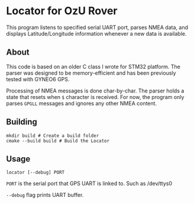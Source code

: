 # Locator for OzU Rover

This program listens to specified serial UART port, parses NMEA data, and displays Latitude/Longitude information whenever a new data is available.

## About

This code is based on an older C class I wrote for STM32 platform. The parser was designed to be memory-efficient and has been previously tested with GYNEO6 GPS.

Processing of NMEA messages is done char-by-char. The parser holds a state that resets when `$` character is received. For now, the program only parses `GPGLL` messages and ignores any other NMEA content.

## Building

    mkdir build # Create a build folder
    cmake --build build # Build the Locator

## Usage
    
`locator [--debug] PORT`

`PORT` is the serial port that GPS UART is linked to. Such as /dev/ttys0

`--debug` flag prints UART buffer.